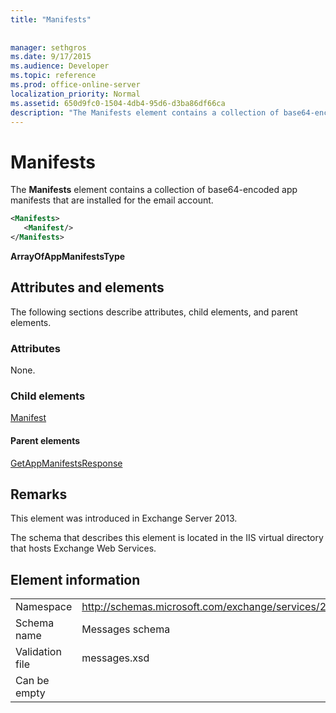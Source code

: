 ```yaml
---
title: "Manifests"
 
 
manager: sethgros
ms.date: 9/17/2015
ms.audience: Developer
ms.topic: reference
ms.prod: office-online-server
localization_priority: Normal
ms.assetid: 650d9fc0-1504-4db4-95d6-d3ba86df66ca
description: "The Manifests element contains a collection of base64-encoded app manifests that are installed for the email account."
---
```


# Manifests

The **Manifests** element contains a collection of base64-encoded app manifests that are installed for the email account. 
  
```XML
<Manifests>
   <Manifest/>
</Manifests>
```

 **ArrayOfAppManifestsType**
## Attributes and elements

The following sections describe attributes, child elements, and parent elements.
  
### Attributes

None.
  
### Child elements

[Manifest](manifest.md)
  
#### Parent elements

[GetAppManifestsResponse](getappmanifestsresponse.md)
  
## Remarks

This element was introduced in Exchange Server 2013.
  
The schema that describes this element is located in the IIS virtual directory that hosts Exchange Web Services.
  
## Element information

|||
|:-----|:-----|
|Namespace  <br/> |http://schemas.microsoft.com/exchange/services/2006/messages  <br/> |
|Schema name  <br/> |Messages schema  <br/> |
|Validation file  <br/> |messages.xsd  <br/> |
|Can be empty  <br/> ||
   

